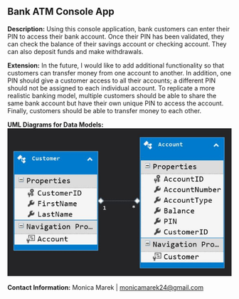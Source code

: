 ## Bank ATM Console App

**Description:** Using this console application, bank customers can enter their PIN to access their bank account.  Once their PIN has been validated, they can check the balance of their savings account or checking account.  They can also deposit funds and make withdrawals.

**Extension:** In the future, I would like to add additional functionality so that customers can transfer money from one account to another.  In addition, one PIN should give a customer access to all their accounts; a different PIN should not be assigned to each individual account.  To replicate a more realistic banking model, multiple customers should be able to share the same bank account but have their own unique PIN to access the account.  Finally, customers should be able to transfer money to each other.

**UML Diagrams for Data Models:** 
![Alt Text](bank_tables.JPG)

**Contact Information:** Monica Marek | monicamarek24@gmail.com
